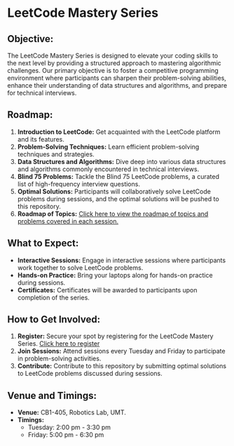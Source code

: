 # LeetCode Mastery Series

## Objective:
The LeetCode Mastery Series is designed to elevate your coding skills to the next level by providing a structured approach to mastering algorithmic challenges. Our primary objective is to foster a competitive programming environment where participants can sharpen their problem-solving abilities, enhance their understanding of data structures and algorithms, and prepare for technical interviews.

## Roadmap:
1. **Introduction to LeetCode:** Get acquainted with the LeetCode platform and its features.
2. **Problem-Solving Techniques:** Learn efficient problem-solving techniques and strategies.
3. **Data Structures and Algorithms:** Dive deep into various data structures and algorithms commonly encountered in technical interviews.
4. **Blind 75 Problems:** Tackle the Blind 75 LeetCode problems, a curated list of high-frequency interview questions.
5. **Optimal Solutions:** Participants will collaboratively solve LeetCode problems during sessions, and the optimal solutions will be pushed to this repository.
6. **Roadmap of Topics:** [Click here to view the roadmap of topics and problems covered in each session.]()

## What to Expect:
- **Interactive Sessions:** Engage in interactive sessions where participants work together to solve LeetCode problems.
- **Hands-on Practice:** Bring your laptops along for hands-on practice during sessions.
- **Certificates:** Certificates will be awarded to participants upon completion of the series.

## How to Get Involved:
1. **Register:** Secure your spot by registering for the LeetCode Mastery Series. [Click here to register](https://forms.gle/VYC5gM684ec5SPmk8)
2. **Join Sessions:** Attend sessions every Tuesday and Friday to participate in problem-solving activities.
3. **Contribute:** Contribute to this repository by submitting optimal solutions to LeetCode problems discussed during sessions.

## Venue and Timings:
- **Venue:** CB1-405, Robotics Lab, UMT.
- **Timings:**
  - Tuesday: 2:00 pm - 3:30 pm
  - Friday: 5:00 pm - 6:30 pm
